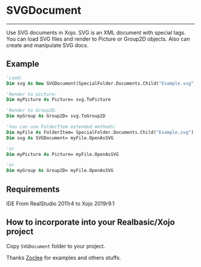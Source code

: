 # SVGDocument

---

Use SVG documents in Xojo. SVG is an XML document with special tags.
You can load SVG files and render to Picture or Group2D objects. Also can create and manipulate SVG docs.


## Example
```vb
'Load:
Dim svg As New SVGDocument(SpecialFolder.Documents.Child("Example.svg"))

'Render to picture:
Dim myPicture As Picture= svg.ToPicture

'Render to Group2D:
Dim myGroup As Group2D= svg.ToGroup2D

'You can use FolderItem extended methods:
Dim myFile As FolderItem= SpecialFolder.Documents.Child("Example.svg")
Dim svg As SVGDocument= myFile.OpenAsSVG

'or
Dim myPicture As Picture= myFile.OpenAsSVG

'or
Dim myGroup As Group2D= myFile.OpenAsSVG
```

## Requirements

IDE From RealStudio 2011r4 to Xojo 2019r9.1

## How to incorporate into your Realbasic/Xojo project

Copy `SVGDocument` folder to your project.


Thanks [Zoclee](https://github.com/Zoclee/xojo-drawsvg) for examples and others stuffs.
